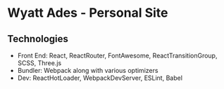 # <strong>Wyatt Ades</strong> - Personal Site

## Technologies
- Front End: React, ReactRouter, FontAwesome, ReactTransitionGroup, SCSS, Three.js
- Bundler: Webpack along with various optimizers
- Dev: ReactHotLoader, WebpackDevServer, ESLint, Babel
